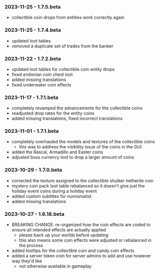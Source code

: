 ### 2023-11-25 - 1.7.5.beta

- collectible coin drops from entities work correctly again

### 2023-11-25 - 1.7.4.beta

- updated loot tables
- removed a duplicate set of trades from the banker

### 2023-11-22 - 1.7.2.beta

- updated loot tables for collectible coin entity drops
- fixed endonian coin chest loot
- added missing translations
- fixed underwater coin effects

### 2023-11-17 - 1.7.1.beta

- completely revamped the advancements for the collectible coins
- readjusted drop rates for the entity coins
- added missing translations, fixed incorrect translations

### 2023-11-01 - 1.7.1.beta

- completely overhauled the models and textures of the collectible coins
  - this was to address the visibility issue of the coins in the GUI
- added the Rascal, Armadillo and Easter coins
- adjusted boss currency loot to drop a larger amount of coins

### 2023-10-29 - 1.7.0.beta

- corrected the texture assigned to the collectible shulker netherite coin
- mystery coin pack loot table rebalanced so it doesn't give just the holiday event coins during a holiday event
- added custom subtitles for numismatist
- added missing translations

### 2023-10-27 - 1.6.18.beta

- BREAKING CHANGE: re-organized how the coin effects are coded to ensure all intended effects are actually applied
  - please back up your worlds before updating
  - this also means some coin effects were adjusted or rebalanced in the process
- added tooltips for the collectible coin and candy coin effects
- added a server token coin for server admins to add and use however way they'd like
  - not otherwise available in gameplay